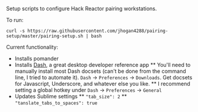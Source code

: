 Setup scripts to configure Hack Reactor pairing workstations.

To run:  

`curl -s https://raw.githubusercontent.com/jhogan4288/pairing-setup/master/pairing-setup.sh | bash`

Current functionality:
* Installs pomander
* Installs [Dash](https://kapeli.com/dash), a great desktop developer reference app
** You'll need to manually install most Dash docsets (can't be done from the command line, I tried to automate it).  `Dash` -> `Preferences` -> `Downloads`.  Get docsets for Javascript, Underscore, and whatever else you like.
** I recommend setting a global hotkey under `Dash` -> `Preferences` -> `General`
* Updates Sublime settings
** `"tab_size": 2`
** `"tanslate_tabs_to_spaces": true`
